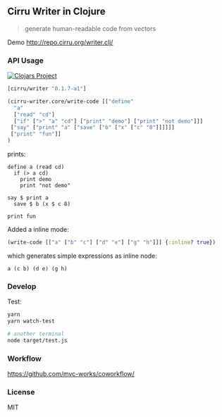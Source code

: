 
Cirru Writer in Clojure
---

> generate human-readable code from vectors

Demo http://repo.cirru.org/writer.clj/

### API Usage

[![Clojars Project](https://img.shields.io/clojars/v/cirru/writer.svg)](https://clojars.org/cirru/writer)

```clojure
[cirru/writer "0.1.7-a1"]
```

```clojure
(cirru-writer.core/write-code [["define"
  "a"
  ["read" "cd"]
  ["if" [">" "a" "cd"] ["print" "demo"] ["print" "not demo"]]]
 ["say" ["print" "a" ["save" ["b" ["x" ["c" "8"]]]]]]
 ["print" "fun"]]
)
```

prints:

```cirru
define a (read cd)
  if (> a cd)
    print demo
    print "not demo"

say $ print a
  save $ b (x $ c 8)

print fun
```

Added a inline mode:

```clojure
(write-code [["a" ["b" "c"] ["d" "e"] ["g" "h"]]] {:inline? true})
```

which generates simple expressions as inline node:

```cirru
a (c b) (d e) (g h)
```

### Develop

Test:

```bash
yarn
yarn watch-test

# another terminal
node target/test.js
```

### Workflow

https://github.com/mvc-works/coworkflow/

### License

MIT
